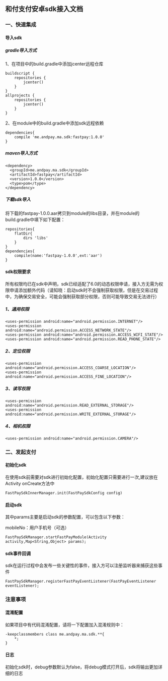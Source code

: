 ## 和付支付安卓sdk接入文档

### 一、快速集成
#### 导入sdk
##### gradle导入方式
1、在项目中的build.gradle中添加jcenter远程仓库

```
buildscript {
    repositories {
        jcenter()
    }
}
allprojects {
    repositories {
        jcenter()
    }
}
```
2、在module中的build.gradle中添加sdk远程依赖

```
dependencies{
	compile 'me.andpay.ma.sdk:fastpay:1.0.0'
}
```

##### maven导入方式
```
<dependency>
  <groupId>me.andpay.ma.sdk</groupId>
  <artifactId>fastpay</artifactId>
  <version>1.0.0</version>
  <type>pom</type>
</dependency>
```

##### 下载sdk导入
将下载的fastpay-1.0.0.aar拷贝到module的libs目录，并在module的build.gradle中填下如下配置：

```
repositories{
    flatDir{
    	dirs 'libs'
    }
}
dependencies{
	compile(name:'fastpay-1.0.0',ext:'aar')
}
```
#### sdk权限要求
所有权限均已在sdk中声明，sdk已经适配了6.0的动态权限申请，接入方无需为权限申请添加额外代码（请知晓：启动sdk时不会强制获取权限，但是在交易过程中，为确保交易安全，可能会强制获取部分权限，否则可能导致交易无法进行）

##### 1、通用权限
```
<uses-permission android:name="android.permission.INTERNET"/>
<uses-permission android:name="android.permission.ACCESS_NETWORK_STATE"/>
<uses-permission android:name="android.permission.ACCESS_WIFI_STATE"/>
<uses-permission android:name="android.permission.READ_PHONE_STATE"/>
```
##### 2、定位权限

```
<uses-permission android:name="android.permission.ACCESS_COARSE_LOCATION"/>
<uses-permission android:name="android.permission.ACCESS_FINE_LOCATION"/>
```
##### 3、读写权限

```
<uses-permission android:name="android.permission.READ_EXTERNAL_STORAGE"/>
<uses-permission android:name="android.permission.WRITE_EXTERNAL_STORAGE"/>
```
##### 4、相机权限

```
<uses-permission android:name="android.permission.CAMERA"/>
```

### 二、发起支付
#### 初始化sdk
在使用sdk前需要对sdk进行初始化配置，初始化配置只需要进行一次,建议放在Activity onCreate方法中

```
FastPaySdkInnerManager.init(FastPaySdkConfig config)
```
#### 启动sdk
其中params主要是启动sdk的参数配置，可以包含以下参数：

mobileNo：用户手机号（可选）

```
FastPaySdkManager.startFastPayModule(Activity activity,Map<String,Object> params);
```
#### sdk事件回调
sdk在运行过程中会发布一些关键性的事件，接入方可以注册监听器来捕获这些事件

```
FastPaySdkManager.registerFastPayEventListener(FastPayEventListener eventListener);
```

### 注意事项

#### 混淆配置
如果项目中有代码混淆配置，请将一下配置加入混淆规则中：

```
-keepclassmembers class me.andpay.ma.sdk.**{
    *;
}
```

#### 日志
初始化sdk时，debug参数默认为false，将debug模式打开后，sdk将输出更加详细的日志





